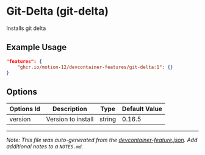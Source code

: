 
# Git-Delta (git-delta)

Installs git delta

## Example Usage

```json
"features": {
    "ghcr.io/motion-12/devcontainer-features/git-delta:1": {}
}
```

## Options

| Options Id | Description | Type | Default Value |
|-----|-----|-----|-----|
| version | Version to install | string | 0.16.5 |



---

_Note: This file was auto-generated from the [devcontainer-feature.json](https://github.com/motion-12/devcontainer-features/blob/main/src/git-delta/devcontainer-feature.json).  Add additional notes to a `NOTES.md`._
